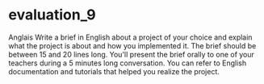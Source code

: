 # evaluation_9
Anglais
Write a brief in English about a project of your choice and explain what the project is about and how you implemented it. The brief should be between 15 and 20 lines long. You'll present the brief orally to one of your teachers during a 5 minutes long conversation. You can refer to English documentation and tutorials that helped you realize the project.
